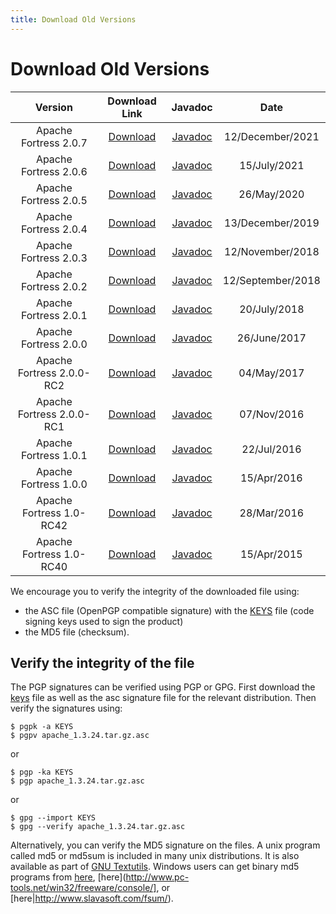 ```yaml
---
title: Download Old Versions
---
```


# Download Old Versions

<CENTER>

| Version| Download Link | Javadoc | Date |
|:-:|:-:|:-:|:-:|
| Apache Fortress 2.0.7 | [Download](https://archive.apache.org/dist/directory/fortress/dist/2.0.7) | [Javadoc](https://nightlies.apache.org/directory/fortress/2.0.7/apidocs/index.html) |12/December/2021 |
| Apache Fortress 2.0.6 | [Download](https://archive.apache.org/dist/directory/fortress/dist/2.0.6) | [Javadoc](https://nightlies.apache.org/directory/fortress/2.0.6/apidocs/index.html) |15/July/2021 |
| Apache Fortress 2.0.5 | [Download](https://archive.apache.org/dist/directory/fortress/dist/2.0.5) | [Javadoc](https://svn.apache.org/repos/infra/websites/production/directory/content/fortress/gen-docs/2.0.5/apidocs/index.html) |26/May/2020 |
| Apache Fortress 2.0.4 | [Download](https://archive.apache.org/dist/directory/fortress/dist/2.0.4) | [Javadoc](https://svn.apache.org/repos/infra/websites/production/directory/content/fortress/gen-docs/2.0.4/apidocs/index.html) |13/December/2019 |
| Apache Fortress 2.0.3 | [Download](https://archive.apache.org/dist/directory/fortress/dist/2.0.3) | [Javadoc](https://svn.apache.org/repos/infra/websites/production/directory/content/fortress/gen-docs/2.0.3/apidocs/index.html) |12/November/2018 |
| Apache Fortress 2.0.2 | [Download](https://archive.apache.org/dist/directory/fortress/dist/2.0.2) | [Javadoc](https://svn.apache.org/repos/infra/websites/production/directory/content/fortress/gen-docs/2.0.2/apidocs/index.html) |12/September/2018 |
| Apache Fortress 2.0.1 | [Download](https://archive.apache.org/dist/directory/fortress/dist/2.0.1) | [Javadoc](https://svn.apache.org/repos/infra/websites/production/directory/content/fortress/gen-docs/2.0.1/apidocs/index.html) |20/July/2018 |
| Apache Fortress 2.0.0 | [Download](https://archive.apache.org/dist/directory/fortress/dist/2.0.0) | [Javadoc](https://svn.apache.org/repos/infra/websites/production/directory/content/fortress/gen-docs/2.0.0/apidocs/index.html) |26/June/2017 |
| Apache Fortress 2.0.0-RC2 | [Download](https://archive.apache.org/dist/directory/fortress/dist/2.0.0-RC2) | [Javadoc](https://svn.apache.org/repos/infra/websites/production/directory/content/fortress/gen-docs/2.0.0-RC2/apidocs/index.html) |04/May/2017 |
| Apache Fortress 2.0.0-RC1 | [Download](https://archive.apache.org/dist/directory/fortress/dist/2.0.0-RC1) | [Javadoc](https://svn.apache.org/repos/infra/websites/production/directory/content/fortress/gen-docs/2.0.0-RC1/apidocs/index.html) |07/Nov/2016 |
| Apache Fortress 1.0.1 | [Download](https://archive.apache.org/dist/directory/fortress/dist/1.0.1) | [Javadoc](https://svn.apache.org/repos/infra/websites/production/directory/content/fortress/gen-docs/1.0.1/apidocs/index.html) |22/Jul/2016 |
| Apache Fortress 1.0.0 | [Download](https://archive.apache.org/dist/directory/fortress/dist/1.0.0) | [Javadoc](https://svn.apache.org/repos/infra/websites/production/directory/content/fortress/gen-docs/1.0.0/apidocs/index.html) |15/Apr/2016 |
| Apache Fortress 1.0-RC42 | [Download](https://archive.apache.org/dist/directory/fortress/dist/1.0-RC42) | [Javadoc](https://svn.apache.org/repos/infra/websites/production/directory/content/fortress/gen-docs/1.0-RC42/apidocs/index.html) |28/Mar/2016 |
| Apache Fortress 1.0-RC40 | [Download](https://archive.apache.org/dist/directory/fortress/dist/1.0-RC40) | [Javadoc](https://svn.apache.org/repos/infra/websites/production/directory/content/fortress/gen-docs/1.0-RC40/apidocs/index.html) |15/Apr/2015 |

</CENTER>

<DIV class="note" markdown="1">
We encourage you to verify the integrity of the downloaded file using:

* the ASC file (OpenPGP compatible signature) with the [KEYS](https://downloads.apache.org/directory/KEYS) file (code signing keys used to sign the product)
* the MD5 file (checksum).
</DIV>

## Verify the integrity of the file

The PGP signatures can be verified using PGP or GPG. First download the [keys](https://downloads.apache.org/directory/KEYS) file as well as the asc signature file for the relevant distribution. Then verify the signatures using:

	$ pgpk -a KEYS
	$ pgpv apache_1.3.24.tar.gz.asc

or

	$ pgp -ka KEYS
	$ pgp apache_1.3.24.tar.gz.asc

or

	$ gpg --import KEYS
	$ gpg --verify apache_1.3.24.tar.gz.asc

 

Alternatively, you can verify the MD5 signature on the files. A unix program called md5 or md5sum is included in many unix distributions. It is also available as part of [GNU Textutils](http://www.gnu.org/software/textutils/textutils.html). Windows users can get binary md5 programs from [here](http://www.fourmilab.ch/md5/), [here](http://www.pc-tools.net/win32/freeware/console/], or [here|http://www.slavasoft.com/fsum/).
